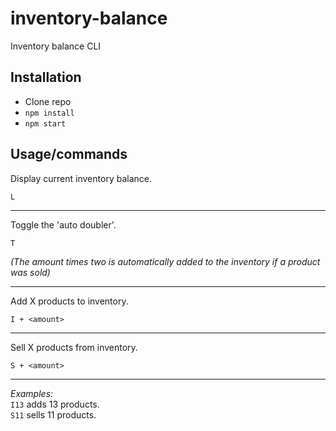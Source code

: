 # inventory-balance

Inventory balance CLI

## Installation
* Clone repo
* `npm install`
* `npm start`

## Usage/commands

Display current inventory balance.
```
L
```
---
Toggle the 'auto doubler'.
```
T
```
*(The amount times two is automatically added to the inventory if a product was sold)*

---
Add X products to inventory.
```
I + <amount>
```
---
Sell X products from inventory.
```
S + <amount>
```
---

*Examples:*  
`I13` adds 13 products.  
`S11` sells 11 products.